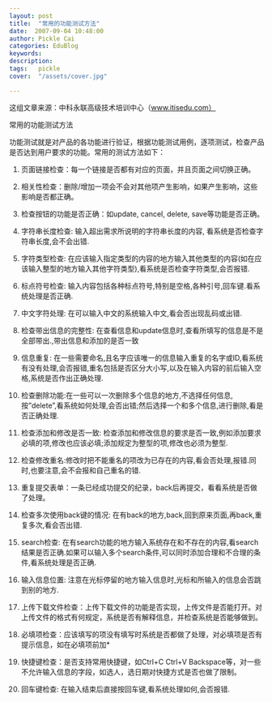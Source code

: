 ```yaml
---
layout: post  
title:  "常用的功能测试方法"
date:  2007-09-04 10:48:00
author: Pickle Cai  
categories: EduBlog  
keywords: 
description:   
tags:	pickle   
cover:  "/assets/cover.jpg"  

---
```


这组文章来源：中科永联高级技术培训中心（www.itisedu.com）



常用的功能测试方法

功能测试就是对产品的各功能进行验证，根据功能测试用例，逐项测试，检查产品是否达到用户要求的功能。常用的测试方法如下：

1. 页面链接检查：每一个链接是否都有对应的页面，并且页面之间切换正确。

2. 相关性检查：删除/增加一项会不会对其他项产生影响，如果产生影响，这些影响是否都正确。

3. 检查按钮的功能是否正确：如update, cancel, delete, save等功能是否正确。

4. 字符串长度检查: 输入超出需求所说明的字符串长度的内容, 看系统是否检查字符串长度,会不会出错.

5. 字符类型检查: 在应该输入指定类型的内容的地方输入其他类型的内容(如在应该输入整型的地方输入其他字符类型),看系统是否检查字符类型,会否报错.

6. 标点符号检查: 输入内容包括各种标点符号,特别是空格,各种引号,回车键.看系统处理是否正确.

7. 中文字符处理: 在可以输入中文的系统输入中文,看会否出现乱码或出错.

8. 检查带出信息的完整性: 在查看信息和update信息时,查看所填写的信息是不是全部带出.,带出信息和添加的是否一致

9. 信息重复: 在一些需要命名,且名字应该唯一的信息输入重复的名字或ID,看系统有没有处理,会否报错,重名包括是否区分大小写,以及在输入内容的前后输入空格,系统是否作出正确处理.

10. 检查删除功能:在一些可以一次删除多个信息的地方,不选择任何信息,按”delete”,看系统如何处理,会否出错;然后选择一个和多个信息,进行删除,看是否正确处理.

11. 检查添加和修改是否一致: 检查添加和修改信息的要求是否一致,例如添加要求必填的项,修改也应该必填;添加规定为整型的项,修改也必须为整型.

12. 检查修改重名:修改时把不能重名的项改为已存在的内容,看会否处理,报错.同时,也要注意,会不会报和自己重名的错.

13. 重复提交表单：一条已经成功提交的纪录，back后再提交，看看系统是否做了处理。

14. 检查多次使用back键的情况: 在有back的地方,back,回到原来页面,再back,重复多次,看会否出错.

15. search检查: 在有search功能的地方输入系统存在和不存在的内容,看search结果是否正确.如果可以输入多个search条件,可以同时添加合理和不合理的条件,看系统处理是否正确.

16. 输入信息位置: 注意在光标停留的地方输入信息时,光标和所输入的信息会否跳到别的地方.

17. 上传下载文件检查：上传下载文件的功能是否实现，上传文件是否能打开。对上传文件的格式有何规定，系统是否有解释信息，并检查系统是否能够做到。

18. 必填项检查：应该填写的项没有填写时系统是否都做了处理，对必填项是否有提示信息，如在必填项前加*

19. 快捷键检查：是否支持常用快捷键，如Ctrl+C Ctrl+V Backspace等，对一些不允许输入信息的字段，如选人，选日期对快捷方式是否也做了限制。

20. 回车键检查: 在输入结束后直接按回车键,看系统处理如何,会否报错. 



		    
